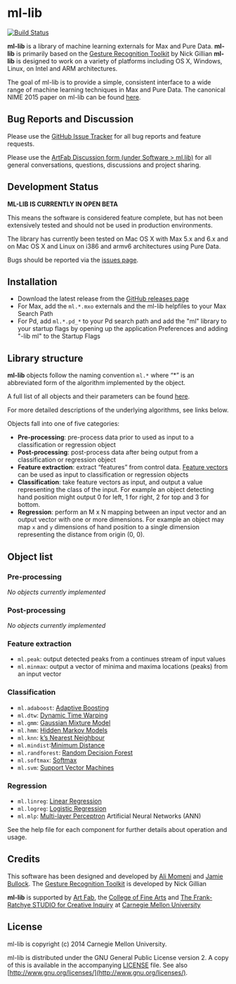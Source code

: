 # ml-lib

[![Build Status](https://travis-ci.org/cmuartfab/ml-lib.svg?branch=develop)](https://travis-ci.org/cmuartfab/ml-lib)

**ml-lib** is a library of machine learning externals for Max and Pure Data.
**ml-lib** is primarily based on the [Gesture Recognition Toolkit](http://www.nickgillian.com/software/grt) by Nick Gillian
**ml-lib** is designed to work on a variety of platforms including OS X, Windows, Linux, on Intel and ARM architectures.

The goal of ml-lib is to provide a simple, consistent interface to a wide range of machine learning techniques in Max and Pure Data. The canonical NIME 2015 paper on ml-lib can be found [here](https://nime2015.lsu.edu/proceedings/201/0201-paper.pdf).

## Bug Reports and Discussion
Please use the [GitHub Issue Tracker](https://github.com/cmuartfab/ml-lib/issues) for all bug reports and feature requests.

Please use the [ArtFab Discussion form (under Software > ml.lib)](http://discuss.artfab.art.cmu.edu/c/software/ml-lib) for all general conversations, questions, discussions and project sharing.  

## Development Status

**ML-LIB IS CURRENTLY IN OPEN BETA** 

This means the software is considered feature complete, but has not been extensively tested and should not be used in production environments.

The library has currently been tested on Mac OS X with Max 5.x and 6.x and on Mac OS X and Linux on i386 and armv6 architectures using Pure Data. 

Bugs should be reported via the [issues page](https://github.com/cmuartfab/ml-lib/issues).

## Installation

- Download the latest release from the [GitHub releases page](https://github.com/cmuartfab/ml-lib/releases)
- For Max, add the `ml.*.mxo` externals and the ml-lib helpfiles to your Max Search Path
- For Pd, add  `ml.*.pd_*` to your Pd search path and add the "ml" library to your startup flags by opening up the application Preferences and adding "-lib ml" to the Startup Flags

##  Library structure

**ml-lib** objects follow the naming convention `ml.*` where “*” is an abbreviated form of the algorithm implemented by the object. 

A full list of all objects and their parameters can be found [here](http://cmuartfab.github.io/ml-lib/).

For more detailed descriptions of the underlying algorithms, see links below.

Objects fall into one of five categories:

- **Pre-processing**: pre-process data prior to used as input to a classification or regression object
- **Post-processing**: post-process data after being output from a classification or regression object
- **Feature extraction**: extract “features” from control data. [Feature vectors](http://en.wikipedia.org/wiki/Feature_vector) can be used as input to classification or regression objects
- **Classification**: take feature vectors as input, and output a value representing the class of the input. For example an object detecting hand position might output 0 for left, 1 for right, 2 for top and 3 for bottom. 
- **Regression**: perform an M x N mapping between an input vector and an output vector with one or more dimensions. For example an object may map `x` and `y` dimensions of hand position to a single dimension representing the distance from origin (0, 0).

## Object list

### Pre-processing

*No objects currently implemented*

### Post-processing

*No objects currently implemented*

### Feature extraction

- `ml.peak`: output detected peaks from a continues stream of input values
- `ml.minmax`: output a vector of minima and maxima locations (peaks) from an input vector

### Classification

- `ml.adaboost`:  [Adaptive Boosting](http://www.nickgillian.com/wiki/pmwiki.php?n=GRT.AdaBoost)
- `ml.dtw`: [Dynamic Time Warping](http://www.nickgillian.com/wiki/pmwiki.php?n=GRT.DTW)
- `ml.gmm`: [Gaussian Mixture Model](http://www.nickgillian.com/wiki/pmwiki.php/GRT/GMMClassifier)
- `ml.hmm`: [Hidden Markov Models](http://www.nickgillian.com/wiki/pmwiki.php?n=GRT.HMM)
- `ml.knn`: [k’s Nearest Neighbour](http://www.nickgillian.com/wiki/pmwiki.php/GRT/KNN)
- `ml.mindist`:[Minimum Distance](http://www.nickgillian.com/wiki/pmwiki.php/GRT/MinDist)
- `ml.randforest`: [Random Decision Forest](http://www.nickgillian.com/wiki/pmwiki.php/GRT/RandomForests)
- `ml.softmax`: [Softmax](http://www.nickgillian.com/wiki/pmwiki.php/GRT/Softmax)
- `ml.svm`: [Support Vector Machines](http://www.nickgillian.com/wiki/pmwiki.php?n=GRT.SVM)

### Regression

- `ml.linreg`: [Linear Regression](http://www.nickgillian.com/wiki/pmwiki.php/GRT/LinearRegression)
- `ml.logreg`: [Logistic Regression](http://www.nickgillian.com/wiki/pmwiki.php/GRT/LogisticRegression)
- `ml.mlp`: [Multi-layer Perceptron](http://www.nickgillian.com/wiki/pmwiki.php/GRT/MLP) Artificial Neural Networks (ANN)

See the help file for each component for further details about operation and usage.

## Credits

This software has been designed and developed by [Ali Momeni](http://alimomeni.net) and [Jamie Bullock](http://jamiebullock.com).
The [Gesture Recognition Toolkit](http://www.nickgillian.com/software/grt) is developed by Nick Gillian

**ml-lib** is supported by [Art Fab](http://cmu-artfab.org), the [College of Fine Arts](http://cfa.cmu.edu) and [The Frank-Ratchye STUDIO for Creative Inquiry](http://studioforcreativeinquiry.org/) at [Carnegie Mellon University](http://cmu.edu)


## License

ml-lib is copyright (c) 2014 Carnegie Mellon University.

ml-lib is distributed under the GNU General Public License version 2. A copy of this is available in the accompanying [LICENSE](LICENSE) file. See also [http://www.gnu.org/licenses/](http://www.gnu.org/licenses/).

